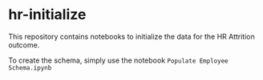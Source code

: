 # hr-initialize

This repository contains notebooks to initialize the data for the HR Attrition outcome.

To create the schema, simply use the notebook `Populate Employee Schema.ipynb`
